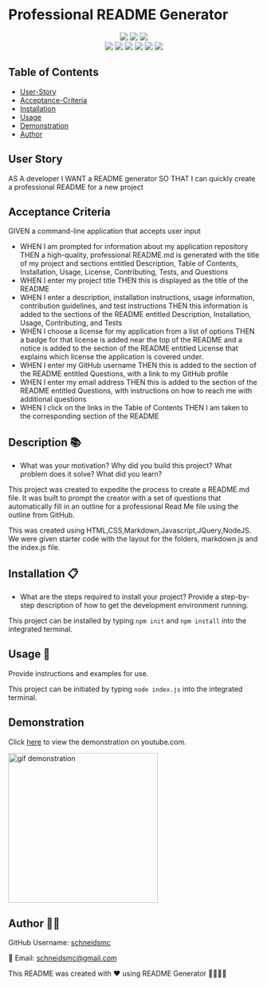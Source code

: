 # Professional README Generator

<div style= "text-align: center;">

  <!-- ![badge](https://img.shields.io/badge/license-${data.license}-brightblue)<br /> -->

  <img src="https://img.shields.io/github/repo-size/schneidsmc/ReadMeGenerator07" />
  <img src="https://img.shields.io/github/languages/top/schneidsmc/ReadMeGenerator07" />
  <img src="https://img.shields.io/github/last-commit/schneidsmc/ReadMeGenerator07" />


<br />

  <img src="https://img.shields.io/badge/Javascript-yellow" />
  <img src="https://img.shields.io/badge/jQuery-blue"  />
  <img src="https://img.shields.io/badge/-node.js-green" />
  <img src="https://img.shields.io/badge/-inquirer-red" >
  <img src="https://img.shields.io/badge/-Markdown-lightgrey" />
  <img src="https://img.shields.io/badge/-Jest-pink" />
</div>

## Table of Contents 

- [User-Story](#user-story)
- [Acceptance-Criteria](#acceptance-criteria)
- [Installation](#installation-📋)
- [Usage](#usage-🏁)
- [Demonstration](#demonstration)
- [Author](#author-👋🏽)

## User Story

AS A developer I WANT a README generator SO THAT I can quickly create a professional README for a new project

## Acceptance Criteria

GIVEN a command-line application that accepts user input
 - WHEN I am prompted for information about my application repository THEN a high-quality, professional README.md is generated with the title of my project and sections entitled Description, Table of Contents, Installation, Usage, License, Contributing, Tests, and Questions
- WHEN I enter my project title THEN this is displayed as the title of the README
- WHEN I enter a description, installation instructions, usage information, contribution guidelines, and test instructions THEN this information is added to the sections of the README entitled Description, Installation, Usage, Contributing, and Tests
- WHEN I choose a license for my application from a list of options THEN a badge for that license is added near the top of the README and a notice is added to the section of the README entitled License that explains which license the application is covered under.
- WHEN I enter my GitHub username THEN this is added to the section of the README entitled Questions, with a link to my GitHub profile
- WHEN I enter my email address THEN this is added to the section of the README entitled Questions, with instructions on how to reach me with additional questions
- WHEN I click on the links in the Table of Contents THEN I am taken to the corresponding section of the README

## Description 📚

- What was your motivation? Why did you build this project? What problem does it solve? What did you learn?

This project was created to expedite the process to create a README.md file. It was built to prompt the creator with a set of questions that automatically fill in an outline for a professional Read Me file using the outline from GitHub.

This was created using HTML,CSS,Markdown,Javascript,JQuery,NodeJS. We were given starter code with the layout for the folders, markdown.js and the index.js file. 

## Installation 📋

- What are the steps required to install your project? Provide a step-by-step description of how to get the development environment running.

This project can be installed by typing `npm init` and `npm install` into the integrated terminal.

## Usage 🏁

Provide instructions and examples for use.

This project can be initiated by typing `node index.js` into the integrated terminal.

## Demonstration

Click [here](https://youtu.be/07U2oe4pPt8) to view the demonstration on youtube.com.

<img src="./Develop/utils/Screen Recording 2024-02-01 at 3.11.08 PM.gif" alt="gif demonstration" width="300" height="auto">

## Author 👋🏽

GitHub Username: [schneidsmc](https://github.com/schneidsmc)

📧 Email: schneidsmc@gmail.com

This README was created with ❤️ using README Generator 👏🏽👏🏽

